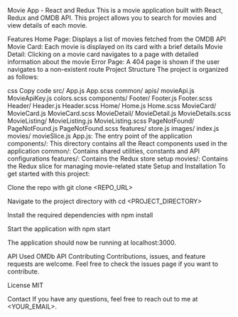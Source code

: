 Movie App - React and Redux
This is a movie application built with React, Redux and OMDB API. This project allows you to search for movies and view details of each movie.

Features
Home Page: Displays a list of movies fetched from the OMDB API
Movie Card: Each movie is displayed on its card with a brief details
Movie Detail: Clicking on a movie card navigates to a page with detailed information about the movie
Error Page: A 404 page is shown if the user navigates to a non-existent route
Project Structure
The project is organized as follows:

css
Copy code
src/
  App.js
  App.scss
  common/
    apis/
      movieApi.js
      MovieApiKey.js
    colors.scss
  components/
    Footer/
      Footer.js
      Footer.scss
    Header/
      Header.js
      Header.scss
    Home/
      Home.js
      Home.scss
    MovieCard/
      MovieCard.js
      MovieCard.scss
    MovieDetail/
      MovieDetail.js
      MovieDetails.scss
    MovieListing/
      MovieListing.js
      MovieListing.scss
    PageNotFound/
      PageNotFound.js
      PageNotFound.scss
  features/
    store.js
  images/
  index.js
  movies/
    movieSlice.js
App.js: The entry point of the application
components/: This directory contains all the React components used in the application
common/: Contains shared utilities, constants and API configurations
features/: Contains the Redux store setup
movies/: Contains the Redux slice for managing movie-related state
Setup and Installation
To get started with this project:

Clone the repo with git clone <REPO_URL>

Navigate to the project directory with cd <PROJECT_DIRECTORY>

Install the required dependencies with npm install

Start the application with npm start

The application should now be running at localhost:3000.

API Used
OMDb API
Contributing
Contributions, issues, and feature requests are welcome. Feel free to check the issues page if you want to contribute.

License
MIT

Contact
If you have any questions, feel free to reach out to me at <YOUR_EMAIL>.

